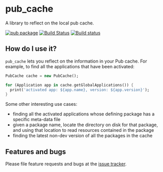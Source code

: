 # pub_cache

A library to reflect on the local pub cache.

[![pub package](http://img.shields.io/pub/v/pub_cache.svg)](https://pub.dartlang.org/packages/pub_cache)
[![Build Status](https://travis-ci.org/dart-lang/pub_cache.svg)](https://travis-ci.org/dart-lang/pub_cache)
[![Build status](https://ci.appveyor.com/api/projects/status/w75vsabfhgmo93hq/branch/master?svg=true)](https://ci.appveyor.com/project/devoncarew/pub-cache/branch/master)

## How do I use it?

`pub_cache` lets you reflect on the information in your Pub cache. For example,
to find all the applications that have been activated:

```dart
PubCache cache = new PubCache();

for (Application app in cache.getGlobalApplications()) {
  print('activated app: ${app.name}, version: ${app.version}');
}
```

Some other interesting use cases:

- finding all the activated applications whose defining package has a specific
  meta-data file
- given a package name, locate the directory on disk for that package, and
  using that location to read resources contained in the package
- finding the latest non-dev version of all the packages in the cache

## Features and bugs

Please file feature requests and bugs at the [issue tracker][tracker].

[tracker]: https://github.com/dart-lang/pub_cache/issues
